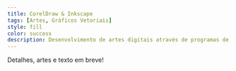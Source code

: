 ```yaml
---
title: CorelDraw & Inkscape
tags: [Artes, Gráficos Vetoriais]
style: fill
color: success
description: Desenvolvimento de artes digitais através de programas de gráficos vetoriais.
---
```


Detalhes, artes e texto em breve!